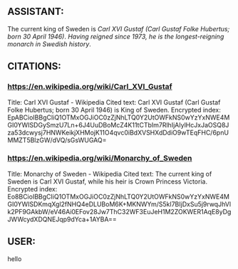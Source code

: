 ## ASSISTANT:

The current king of Sweden is <cite>Carl XVI Gustaf (Carl Gustaf Folke Hubertus; born 30 April 1946)</cite>. <cite>Having reigned since 1973, he is the longest-reigning monarch in Swedish history</cite>.

## CITATIONS:

### https://en.wikipedia.org/wiki/Carl_XVI_Gustaf

Title: Carl XVI Gustaf - Wikipedia
Cited text: Carl XVI Gustaf (Carl Gustaf Folke Hubertus; born 30 April 1946) is King of Sweden.
Encrypted index: EpABCioIBBgCIiQ1OTMxOGJiOC0zZjNhLTQ0Y2UtOWFkNS0wYzYxNWE4MGI0YWISDGySmzU7Ln+6J4UuDBoMcZ4K11tCTbIm7RlhIjAIylHcJxJaOSQ8Jza53dcwysj7HNWKeikjXHMojK11O4qvc0iBdXVSHXdDdiO9wTEqFHC/6pnUMMZT5BlzGW/dVQ/sGsWUGAQ=

### https://en.wikipedia.org/wiki/Monarchy_of_Sweden

Title: Monarchy of Sweden - Wikipedia
Cited text: The current king of Sweden is Carl XVI Gustaf, while his heir is Crown Princess Victoria.
Encrypted index: Eo8BCioIBBgCIiQ1OTMxOGJiOC0zZjNhLTQ0Y2UtOWFkNS0wYzYxNWE4MGI0YWISDKmqXgl2fNHQ4eDLUBoM6K+MKNWYm/S5kl7BIjDxSu5j9rwqJhVlk2PF9GAkbW/eV46Ai0EFov28Jw7ThC32WF3EuJeH1M2ZOKWER1AqE8yDgJWWcydXDQNEJqp9dYca+1AYBA==

## USER:

hello

